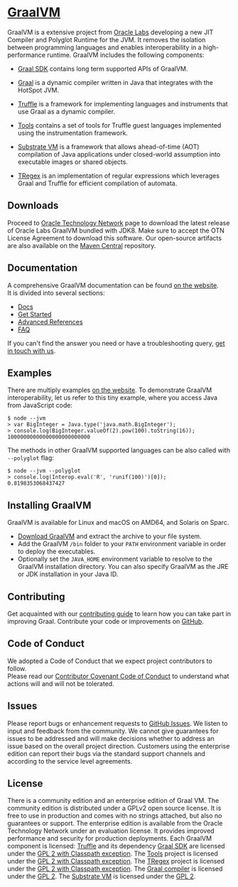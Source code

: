 # [GraalVM](https://graalvm.org/)

GraalVM is a extensive project from [Oracle Labs](https://labs.oracle.com/pls/apex/f?p=LABS:10::::::) developing a new JIT Compiler and Polyglot Runtime for the JVM.
It removes the isolation between programming languages and enables interoperability in a high-performance runtime.
GraalVM includes the following components:

* [Graal SDK](../sdk) contains long term supported APIs of GraalVM.

* [Graal](../compiler) is a dynamic compiler written in Java that integrates with the HotSpot JVM.

* [Truffle](../truffle) is a framework for implementing languages and instruments that use Graal as a dynamic compiler.

* [Tools](../tools) contains a set of tools for Truffle guest languages implemented using the instrumentation framework.

* [Substrate VM](../substratevm) is a framework that allows ahead-of-time (AOT) compilation of Java applications under closed-world assumption into executable images or shared objects.

* [TRegex](../regex) is an implementation of regular expressions which leverages Graal and Truffle for efficient compilation of automata.

## Downloads
Proceed to [Oracle Technology Network](http://www.oracle.com/technetwork/oracle-labs/program-languages/downloads/index.html) page to download the latest release of Oracle Labs GraalVM bundled with JDK8.
Make sure to accept the OTN License Agreement to download this software.
Our open-source artifacts are also available on the [Maven Central](https://mvnrepository.com/artifact/org.graalvm/graal-sdk) repository.

## Documentation
A comprehensive GraalVM documentation can be found [on the website](https://graalvm.org).  
It is divided into several sections:
* [Docs](/docs/)
* [Get Started](/docs/start/)
* [Advanced References](/docs/advanced/)
* [FAQ](/faq/)

If you can't find the answer you need or have a troubleshooting query,
[get in touch with us](/community/).

## Examples
There are multiply examples [on the website](https://graalvm.org).
To demonstrate GraalVM interoperability, let us refer to this tiny example, where you access Java from JavaScript code:

```
$ node --jvm
> var BigInteger = Java.type('java.math.BigInteger');
> console.log(BigInteger.valueOf(2).pow(100).toString(16));
10000000000000000000000000
```
The methods in other GraalVM supported languages can be also called with `--polyglot` flag:
```
$ node --jvm --polyglot
> console.log(Interop.eval('R', 'runif(100)')[0]);
0.8198353068437427
```

## Installing GraalVM
GraalVM is available for Linux and macOS on AMD64, and Solaris on Sparc.
- [Download GraalVM](http://www.oracle.com/technetwork/oracle-labs/program-languages/downloads/index.html) and extract the archive to your file system.
- Add the GraalVM `/bin` folder to your `PATH` environment variable in order to deploy the executables.
- Optionally set the `JAVA_HOME` environment variable to resolve to the GraalVM installation directory.
You can also specify GraalVM as the JRE or JDK installation in your Java ID.

## Contributing
Get acquainted with our [contributing guide](../compiler/CONTRIBUTING.md) to learn how you can take part in improving Graal.
Contribute your code or improvements on [GitHub](https://github.com/oracle/graal).


## Code of Conduct
We adopted a Code of Conduct that we expect project contributors to follow.  
Please read our [Contributor Covenant Code of Conduct](/community/) to understand what actions will and will not be tolerated.

## Issues
Please report bugs or enhancement requests to [GitHub Issues](https://github.com/oracle/graal/issues).
We listen to input and feedback from the community.
We cannot give guarantees for issues to be addressed and will make decisions whether to address an issue based on the overall project direction.
Customers using the enterprise edition can report their bugs via the standard support channels and according to the service level agreements.

## License
There is a community edition and an enterprise edition of Graal VM.
The community edition is distributed under a GPLv2 open source license.
It is free to use in production and comes with no strings attached, but also no guarantees or support.
The enterprise edition is available from the Oracle Technology Network under an evaluation license.
It provides improved performance and security for production deployments. Each GraalVM component is licensed:
[Truffle](../truffle) and its dependency [Graal SDK](../sdk) are licensed under the [GPL 2 with Classpath exception](../truffle/LICENSE.GPL.md).
The [Tools](../tools) project is licensed under the [GPL 2 with Classpath exception](../tools/LICENSE.GPL.md).
The [TRegex](../regex) project is licensed under the [GPL 2 with Classpath exception](../regex/LICENSE.GPL.md).
The [Graal compiler](../compiler) is licensed under the [GPL 2](../compiler/LICENSE.md).
The [Substrate VM](../substratevm) is licensed under the [GPL 2](../substratevm/LICENSE.md).
